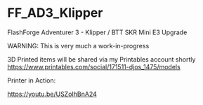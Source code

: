 # FF_AD3_Klipper
FlashForge Adventurer 3 - Klipper / BTT SKR Mini E3 Upgrade

WARNING: This is very much a work-in-progress

3D Printed items will be shared via my Printables account shortly
https://www.printables.com/social/171511-djos_1475/models


Printer in Action:

https://youtu.be/USZoIhBnA24
